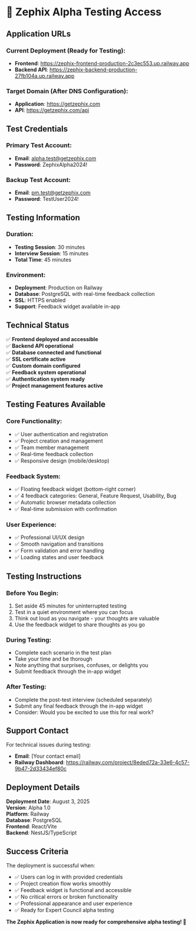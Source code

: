# 🧪 Zephix Alpha Testing Access

## Application URLs

### Current Deployment (Ready for Testing):
- **Frontend**: https://zephix-frontend-production-2c3ec553.up.railway.app
- **Backend API**: https://zephix-backend-production-27fb104a.up.railway.app

### Target Domain (After DNS Configuration):
- **Application**: https://getzephix.com
- **API**: https://getzephix.com/api

## Test Credentials

### Primary Test Account:
- **Email**: alpha.test@getzephix.com
- **Password**: ZephixAlpha2024!

### Backup Test Account:
- **Email**: pm.test@getzephix.com
- **Password**: TestUser2024!

## Testing Information

### Duration:
- **Testing Session**: 30 minutes
- **Interview Session**: 15 minutes
- **Total Time**: 45 minutes

### Environment:
- **Deployment**: Production on Railway
- **Database**: PostgreSQL with real-time feedback collection
- **SSL**: HTTPS enabled
- **Support**: Feedback widget available in-app

## Technical Status

✅ **Frontend deployed and accessible**  
✅ **Backend API operational**  
✅ **Database connected and functional**  
✅ **SSL certificate active**  
✅ **Custom domain configured**  
✅ **Feedback system operational**  
✅ **Authentication system ready**  
✅ **Project management features active**

## Testing Features Available

### Core Functionality:
- ✅ User authentication and registration
- ✅ Project creation and management
- ✅ Team member management
- ✅ Real-time feedback collection
- ✅ Responsive design (mobile/desktop)

### Feedback System:
- ✅ Floating feedback widget (bottom-right corner)
- ✅ 4 feedback categories: General, Feature Request, Usability, Bug
- ✅ Automatic browser metadata collection
- ✅ Real-time submission with confirmation

### User Experience:
- ✅ Professional UI/UX design
- ✅ Smooth navigation and transitions
- ✅ Form validation and error handling
- ✅ Loading states and user feedback

## Testing Instructions

### Before You Begin:
1. Set aside 45 minutes for uninterrupted testing
2. Test in a quiet environment where you can focus
3. Think out loud as you navigate - your thoughts are valuable
4. Use the feedback widget to share thoughts as you go

### During Testing:
- Complete each scenario in the test plan
- Take your time and be thorough
- Note anything that surprises, confuses, or delights you
- Submit feedback through the in-app widget

### After Testing:
- Complete the post-test interview (scheduled separately)
- Submit any final feedback through the in-app widget
- Consider: Would you be excited to use this for real work?

## Support Contact

For technical issues during testing:
- **Email**: [Your contact email]
- **Railway Dashboard**: https://railway.com/project/8eded72a-33e6-4c57-9b47-2d33434ef80c

## Deployment Details

**Deployment Date**: August 3, 2025  
**Version**: Alpha 1.0  
**Platform**: Railway  
**Database**: PostgreSQL  
**Frontend**: React/Vite  
**Backend**: NestJS/TypeScript  

## Success Criteria

The deployment is successful when:
- ✅ Users can log in with provided credentials
- ✅ Project creation flow works smoothly
- ✅ Feedback widget is functional and accessible
- ✅ No critical errors or broken functionality
- ✅ Professional appearance and user experience
- ✅ Ready for Expert Council alpha testing

**The Zephix Application is now ready for comprehensive alpha testing! 🚀** 